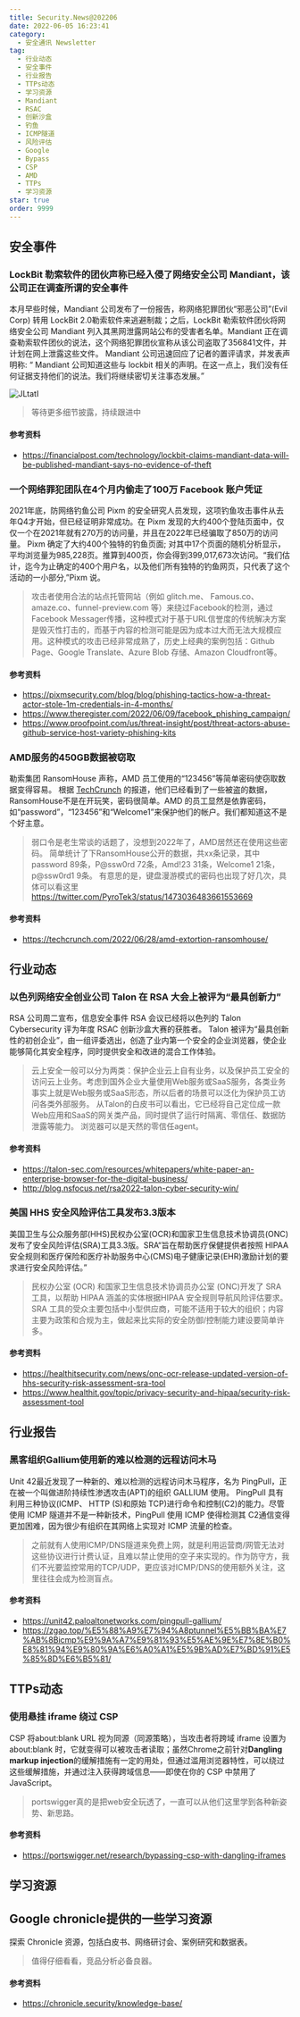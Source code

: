 ```yaml
---
title: Security.News@202206
date: 2022-06-05 16:23:41
category:
  - 安全通讯 Newsletter
tag:
  - 行业动态
  - 安全事件
  - 行业报告
  - TTPs动态
  - 学习资源
  - Mandiant
  - RSAC
  - 创新沙盒
  - 钓鱼
  - ICMP隧道
  - 风险评估
  - Google
  - Bypass
  - CSP
  - AMD
  - TTPs
  - 学习资源
star: true
order: 9999
---
```


## 安全事件
### LockBit 勒索软件的团伙声称已经入侵了网络安全公司 Mandiant，该公司正在调查所谓的安全事件

本月早些时候，Mandiant 公司发布了一份报告，称网络犯罪团伙“邪恶公司”(Evil Corp) 转用 LockBit 2.0勒索软件来逃避制裁；之后，LockBit 勒索软件团伙将网络安全公司 Mandiant 列入其黑网泄露网站公布的受害者名单。Mandiant 正在调查勒索软件团伙的说法，这个网络犯罪团伙宣称从该公司盗取了356841文件，并计划在网上泄露这些文件。
Mandiant 公司迅速回应了记者的置评请求，并发表声明称: “ Mandiant 公司知道这些与 lockbit 相关的声明。在这一点上，我们没有任何证据支持他们的说法。我们将继续密切关注事态发展。”

![JLtatI](https://cdn.jsdelivr.net/gh/MarsAuthority/sec_pic@master/uPic/2023-02/JLtatI.jpg)

> 等待更多细节披露，持续跟进中
#### 参考资料
- https://financialpost.com/technology/lockbit-claims-mandiant-data-will-be-published-mandiant-says-no-evidence-of-theft

### 一个网络罪犯团队在4个月内偷走了100万 Facebook 账户凭证

2021年底，防网络钓鱼公司 Pixm 的安全研究人员发现，这项钓鱼攻击事件从去年Q4才开始，但已经证明非常成功。在 Pixm 发现的大约400个登陆页面中，仅仅一个在2021年就有270万的访问量，并且在2022年已经骗取了850万的访问量。
Pixm 确定了大约400个独特的钓鱼页面; 对其中17个页面的随机分析显示，平均浏览量为985,228页。推算到400页，你会得到399,017,673次访问。“我们估计，迄今为止确定的400个用户名，以及他们所有独特的钓鱼网页，只代表了这个活动的一小部分,”Pixm 说。
> 攻击者使用合法的站点托管网站（例如 glitch.me、 Famous.co、amaze.co、funnel-preview.com 等）来绕过Facebook的检测，通过Facebook Messager传播，这种模式对于基于URL信誉度的传统解决方案是毁灭性打击的，而基于内容的检测可能是因为成本过大而无法大规模应用。这种模式的攻击已经非常成熟了，历史上经典的案例包括：Github Page、Google Translate、Azure Blob 存储、Amazon Cloudfront等。
#### 参考资料
- https://pixmsecurity.com/blog/blog/phishing-tactics-how-a-threat-actor-stole-1m-credentials-in-4-months/
- https://www.theregister.com/2022/06/09/facebook_phishing_campaign/
- https://www.proofpoint.com/us/threat-insight/post/threat-actors-abuse-github-service-host-variety-phishing-kits

### AMD服务的450GB数据被窃取

勒索集团 RansomHouse 声称，AMD 员工使用的“123456”等简单密码使窃取数据变得容易。
根据 [TechCrunch](https://techcrunch.com/2022/06/28/amd-extortion-ransomhouse/) 的报道，他们已经看到了一些被盗的数据，RansomHouse不是在开玩笑，密码很简单。AMD 的员工显然是依靠密码，如“password”，“123456”和“Welcome1”来保护他们的帐户。我们都知道这不是个好主意。

> 弱口令是老生常谈的话题了，没想到2022年了，AMD居然还在使用这些密码。
> 简单统计了下RansomHouse公开的数据，共xx条记录，其中password 89条，P@ssw0rd 72条，Amd!23 31条，Welcome1 21条，p@ssw0rd1 9条。
> 有意思的是，键盘漫游模式的密码也出现了好几次，具体可以看这里 https://twitter.com/PyroTek3/status/1473036483661553669

#### 参考资料
- https://techcrunch.com/2022/06/28/amd-extortion-ransomhouse/

## 行业动态
### 以色列网络安全创业公司 Talon 在 RSA 大会上被评为“最具创新力”

RSA 公司周二宣布，信息安全事件 RSA 会议已经将以色列的 Talon Cybersecurity 评为年度 RSAC 创新沙盒大赛的获胜者。
Talon 被评为“最具创新性的初创企业”，由一组评委选出，创造了业内第一个安全的企业浏览器，使企业能够简化其安全程序，同时提供安全和改进的混合工作体验。

> 云上安全一般可以分为两类：保护企业云上自有业务，以及保护员工安全的访问云上业务。考虑到国外企业大量使用Web服务或SaaS服务，各类业务事实上就是Web服务或SaaS形态，所以后者的场景可以泛化为保护员工访问各类外部服务。
> 从Talon的白皮书可以看出，它已经将自己定位成一款Web应用和SaaS的网关类产品，同时提供了运行时隔离、零信任、数据防泄露等能力。
> 浏览器可以是天然的零信任agent。

#### 参考资料
- https://talon-sec.com/resources/whitepapers/white-paper-an-enterprise-browser-for-the-digital-business/
- http://blog.nsfocus.net/rsa2022-talon-cyber-security-win/

### 美国 HHS 安全风险评估工具发布3.3版本

美国卫生与公众服务部(HHS)民权办公室(OCR)和国家卫生信息技术协调员(ONC)发布了安全风险评估(SRA)工具3.3版。SRA“旨在帮助医疗保健提供者按照 HIPAA 安全规则和医疗保险和医疗补助服务中心(CMS)电子健康记录(EHR)激励计划的要求进行安全风险评估。”

> 民权办公室 (OCR) 和国家卫生信息技术协调员办公室 (ONC)开发了 SRA 工具，以帮助 HIPAA 涵盖的实体根据HIPAA 安全规则导航风险评估要求。
> SRA 工具的受众主要包括中小型供应商，可能不适用于较大的组织；内容主要为政策和合规为主，做起来比实际的安全防御/控制能力建设要简单许多。

#### 参考资料
- https://healthitsecurity.com/news/onc-ocr-release-updated-version-of-hhs-security-risk-assessment-sra-tool
- https://www.healthit.gov/topic/privacy-security-and-hipaa/security-risk-assessment-tool

## 行业报告
### 黑客组织Gallium使用新的难以检测的远程访问木马

Unit 42最近发现了一种新的、难以检测的远程访问木马程序，名为 PingPull，正在被一个叫做进阶持续性渗透攻击(APT)的组织 GALLIUM 使用。
PingPull 具有利用三种协议(ICMP、 HTTP (S)和原始 TCP)进行命令和控制(C2)的能力。尽管使用 ICMP 隧道并不是一种新技术，PingPull 使用 ICMP 使得检测其 C2通信变得更加困难，因为很少有组织在其网络上实现对 ICMP 流量的检查。

> 之前就有人使用ICMP/DNS隧道来免费上网，就是利用运营商/网管无法对这些协议进行计费认证，且难以禁止使用的空子来实现的。作为防守方，我们不光要监控常用的TCP/UDP，更应该对ICMP/DNS的使用额外关注，这里往往会成为检测盲点。

#### 参考资料
- https://unit42.paloaltonetworks.com/pingpull-gallium/
- https://zgao.top/%E5%88%A9%E7%94%A8ptunnel%E5%BB%BA%E7%AB%8Bicmp%E9%9A%A7%E9%81%93%E5%AE%9E%E7%8E%B0%E8%81%94%E9%80%9A%E6%A0%A1%E5%9B%AD%E7%BD%91%E5%85%8D%E6%B5%81/

## TTPs动态
### 使用悬挂 iframe 绕过 CSP

CSP 将about:blank URL 视为同源（同源策略），当攻击者将跨域 iframe 设置为 about:blank 时，它就变得可以被攻击者读取；虽然Chrome之前针对****Dangling markup injection****的缓解措施有一定的用处，但通过滥用浏览器特性，可以绕过这些缓解措施，并通过注入获得跨域信息——即使在你的 CSP 中禁用了 JavaScript。

> portswigger真的是把web安全玩透了，一直可以从他们这里学到各种新姿势、新思路。

#### 参考资料
- https://portswigger.net/research/bypassing-csp-with-dangling-iframes

## 学习资源
## Google chronicle提供的一些学习资源

探索 Chronicle 资源，包括白皮书、网络研讨会、案例研究和数据表。

> 值得仔细看看，竞品分析必备良器。

#### 参考资料
- https://chronicle.security/knowledge-base/